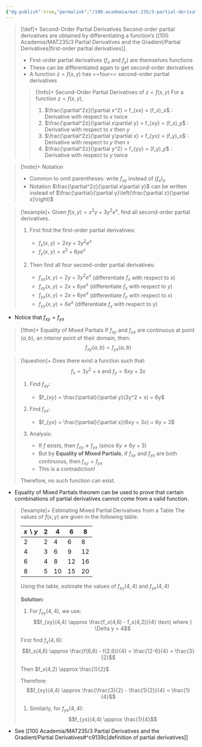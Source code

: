```yaml
---
{"dg-publish":true,"permalink":"/100-academia/mat-235/3-partial-derivatives-and-the-gradient/second-order-partial-derivatives/","tags":["lecture","math","note","university"],"created":"2024-11-11T22:04:34.677-05:00","updated":"2024-11-29T22:05:57.304-05:00"}
---
```



> [!def]+ Second-Order Partial Derivatives
> Second-order partial derivatives are obtained by differentiating a function’s [[100 Academia/MAT235/3 Partial Derivatives and the Gradient/Partial Derivatives\|first-order partial derivatives]].
>
> - First-order partial derivatives ($f_x$ and $f_y$) are themselves functions
> - These can be differentiated again to get second-order derivatives
> - A function $z = f(x,y)$ has ==four== second-order partial derivatives
>
> > [!info]+ Second-Order Partial Derivatives of $z = f(x, y)$
> > For a function $z = f(x, y)$,
> >
> > 1. $\frac{\partial^2z}{\partial x^2} = f_{xx} = (f_x)_x$ : Derivative with respect to $x$ twice
> > 2. $\frac{\partial^2z}{\partial x\partial y} = f_{xy} = (f_x)_y$ : Derivative with respect to $x$ then $y$
> > 3. $\frac{\partial^2z}{\partial y\partial x} = f_{yx} = (f_y)_x$ : Derivative with respect to $y$ then $x$
> > 4. $\frac{\partial^2z}{\partial y^2} = f_{yy} = (f_y)_y$ : Derivative with respect to $y$ twice

> [!note]+ Notation
>
> - Common to omit parentheses: write $f_{xy}$ instead of $(f_x)_y$
> - Notation $\frac{\partial^2z}{\partial x\partial y}$ can be written instead of $\frac{\partial}{\partial y}\left(\frac{\partial z}{\partial x}\right)$

> [!example]+ Given $f(x,y) = x^2y + 3y^2e^x$, find all second-order partial derivatives.
>
> 1. First find the first-order partial derivatives:
>    - $f_x(x,y) = 2xy + 3y^2e^x$
>    - $f_y(x,y) = x^2 + 6ye^x$
>
> 2. Then find all four second-order partial derivatives:
>    - $f_{xx}(x,y) = 2y + 3y^2e^x$ (differentiate $f_x$ with respect to $x$)
>    - $f_{xy}(x,y) = 2x + 6ye^x$ (differentiate $f_x$ with respect to $y$)
>    - $f_{yx}(x,y) = 2x + 6ye^x$ (differentiate $f_y$ with respect to $x$)
>    - $f_{yy}(x,y) = 6e^x$ (differentiate $f_y$ with respect to y)

- Notice that $f_{xy} = f_{yx}$

> [!thm]+ Equality of Mixed Partials
> If $f_{xy}$ and $f_{yx}$ are continuous at point $(a,b)$, an interior point of their domain, then:
> $$f_{xy}(a,b) = f_{yx}(a,b)$$

> [!question]+ Does there exist a function such that:
> $$f_x = 3y^2 + x \text{ and } f_y = 6xy + 3x$$
>
> 1. Find $f_{xy}$:
>    - $f_{xy} = \frac{\partial}{\partial y}(3y^2 + x) = 6y$
>
> 2. Find $f_{yx}$:
>    - $f_{yx} = \frac{\partial}{\partial x}(6xy + 3x) = 6y + 3$
>
> 3. Analysis:
>    - If $f$ exists, then $f_{xy} \neq f_{yx}$ (since $6y \neq 6y + 3$)
>    - But by **Equality of Mixed Partials**, if $f_{xy}$ and $f_{yx}$ are both continuous, then $f_{xy} = f_{yx}$
>    - This is a contradiction!
>
> Therefore, no such function can exist.

- Equality of Mixed Partials theorem can be used to prove that certain combinations of partial derivatives cannot come from a valid function.

> [!example]+ Estimating Mixed Partial Derivatives from a Table
> The values of $f(x,y)$ are given in the following table:
>
> | $x\backslash y$ | 2 | 4 | 6 | 8 |
> |-----------------|---|---|---|---|
> | 2               | 2 | 4 | 6 | 8 |
> | 4               | 3 | 6 | 9 | 12|
> | 6               | 4 | 8 | 12| 16|
> | 8               | 5 | 10| 15| 20|
>
> Using the table, estimate the values of $f_{xy}(4,4)$ and $f_{yx}(4,4)$
>
> **Solution:**
>
> 1. For $f_{xy}(4,4)$, we use:
> $$f_{xy}(4,4) \approx \frac{f_x(4,6) - f_x(4,2)}{4} \text{ where } \Delta y = 4$$
>
> First find $f_x(4,6)$:
> $$f_x(4,6) \approx \frac{f(6,6) - f(2,6)}{4} = \frac{12-6}{4} = \frac{3}{2}$$
>
> Then $f_x(4,2) \approx \frac{1}{2}$
>
> Therefore:
> $$f_{xy}(4,4) \approx \frac{\frac{3}{2} - \frac{1}{2}}{4} = \frac{1}{4}$$
>
> 1. Similarly, for $f_{yx}(4,4)$:
> $$f_{yx}(4,4) \approx \frac{1}{4}$$

- See [[100 Academia/MAT235/3 Partial Derivatives and the Gradient/Partial Derivatives#^c9139c\|definition of partial derivatives]]
